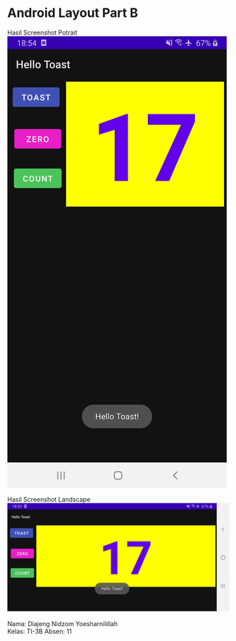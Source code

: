 # Android Layout Part B

Hasil Screenshot Potrait </br>
![Screenshot](images/berdiri.jpeg) </br>

Hasil Screenshot Landscape </br>
![Screenshot](images/tidur.jpeg) </br></br>
Nama: Diajeng Nidzom Yoesharnilillah  </br>
Kelas: TI-3B
Absen: 11
